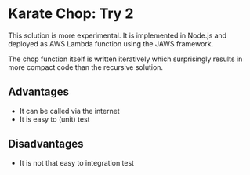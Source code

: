 # Karate Chop: Try 2

This solution is more experimental. It is implemented in Node.js and
deployed as AWS Lambda function using the JAWS framework.

The chop function itself is written iteratively which surprisingly
results in more compact code than the recursive solution.

## Advantages
* It can be called via the internet
* It is easy to (unit) test

## Disadvantages
* It is not that easy to integration test
